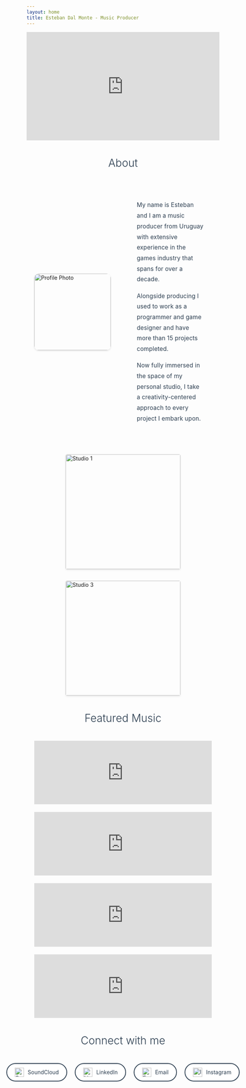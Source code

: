 ```yaml
---
layout: home
title: Esteban Dal Monte - Music Producer
---
```

<!--Recently, I started my own company named [Pixel Core Games](https://x.com/pixelcoregames) and I am developing [Ship Miner](https://shipminer.arielcoppes.dev), a 1 bit low res pixelart twinstick sci fi miner game.  --> 



<!--div align="center">
<iframe width="420" height="315" src="http://youtu.be/XzsMsvoWbHM?si=OzhPgY9_ngqYIUKs" frameborder="0" allowfullscreen></iframe>
</div-->

<!--iframe width="420" height="315" src="http://www.youtube.com/embed/dQw4w9WgXcQ" frameborder="0" allowfullscreen></iframe>-->

<!-- Video -->
<div style="position: relative; padding-bottom: 56.25%; height: 0; overflow: hidden; max-width: 100%; height: auto;">
  <iframe style="position: absolute; top: 0; left: 0; width: 100%; height: 100%;" 
          src="https://www.youtube.com/embed/IdxLhUqOf-U" 
          title="Reel" 
          frameborder="0" 
          allow="accelerometer; autoplay; clipboard-write; encrypted-media; gyroscope; picture-in-picture" 
          allowfullscreen>
  </iframe>
</div>

<style>
.elegant-text {
    font-family: -apple-system, BlinkMacSystemFont, "SF Pro Display", "Helvetica Neue", Arial, sans-serif;
    font-size: 1.1em;
    line-height: 1.8;
    letter-spacing: 0.01em;
    color: #2c3e50;
    max-width: 800px;
    margin: 0 auto;
    padding: 0 20px;
}

.elegant-heading {
    font-family: -apple-system, BlinkMacSystemFont, "SF Pro Display", "Helvetica Neue", Arial, sans-serif;
    text-align: center;
    font-size: 2em;
    font-weight: 300;
    color: #2c3e50;
    margin: 1.5em 0;
}

.profile-container {
    display: flex;
    align-items: center;
    gap: 3rem;
    max-width: 1000px;
    margin: 4rem auto;
    padding: 0 20px;
}

.profile-image {
    flex-shrink: 0;
    width: 200px;
    height: 200px;
    border-radius: 12px; /* Match other images */
    object-fit: cover;
    box-shadow: 0 2px 4px rgba(0,0,0,0.1);
}

.elegant-text {
    flex-grow: 1;
}
</style>

<h2 class="elegant-heading">About</h2>
<div class="profile-container">
    <img src="/images/yo2.jpeg" alt="Profile Photo" class="profile-image">
    <div class="elegant-text">
        <p>My name is Esteban and I am a music producer from Uruguay with extensive experience in the games industry that spans for over a decade.</p>
        <p>Alongside producing I used to work as a programmer and game designer and have more than 15 projects completed.</p>
        <p>Now fully immersed in the space of my personal studio, I take a creativity-centered approach to every project I embark upon.</p>
    </div>
</div>

<!--{:refdef: style="text-align: center;"}
![studio sess](/images/studio2.png){: width="250" }
{: refdef}-->

<style>
.image-grid {
    display: flex;
    justify-content: center;
    align-items: center;
    gap: 30px;
    flex-wrap: wrap;
    max-width: 1200px;
    margin: 2em auto;
    padding: 0 20px;
}

.image-grid img {
    width: 300px;
    height: 300px;
    object-fit: cover;
    border-radius: 4px;
    box-shadow: 0 2px 4px rgba(0,0,0,0.1);
}
</style>

<div class="image-grid">
    <img src="/images/studio.jpg" alt="Studio 1">
    <img src="/images/uruguay.png" alt="Studio 3">
</div>

<h2 class="elegant-heading">Featured Music</h2>

<div class="elegant-text" style="text-align: center;">
  <iframe width="100%" 
          height="166" 
          scrolling="no" 
          frameborder="no" 
          allow="autoplay" 
          src="https://w.soundcloud.com/player/?url=https%3A//api.soundcloud.com/tracks/1499376376&color=%23ff5500&auto_play=false&hide_related=false&show_comments=true&show_user=true&show_reposts=false&show_teaser=true">
  </iframe>

  <iframe width="100%" 
          height="166" 
          scrolling="no" 
          frameborder="no" 
          allow="autoplay"
          style="margin-top: 20px;" 
          src="https://w.soundcloud.com/player/?url=https%3A//api.soundcloud.com/tracks/1661129973&color=%23ff5500&auto_play=false&hide_related=false&show_comments=true&show_user=true&show_reposts=false&show_teaser=true">
  </iframe>

  <iframe width="100%" 
          height="166" 
          scrolling="no" 
          frameborder="no" 
          allow="autoplay"
          style="margin-top: 20px;" 
          src="https://w.soundcloud.com/player/?url=https%3A//api.soundcloud.com/tracks/1854610773&color=%23ff5500&auto_play=false&hide_related=false&show_comments=true&show_user=true&show_reposts=false&show_teaser=true">
  </iframe>

  <iframe width="100%" 
          height="166" 
          scrolling="no" 
          frameborder="no" 
          allow="autoplay"
          style="margin-top: 20px;" 
          src="https://w.soundcloud.com/player/?url=https%3A//api.soundcloud.com/tracks/1436891956&color=%23ff5500&auto_play=false&hide_related=false&show_comments=true&show_user=true&show_reposts=false&show_teaser=true">
  </iframe>
</div>

<style>
.social-buttons {
    display: flex;
    justify-content: center;
    gap: 20px;
    margin: 2em 0;
}

.social-button {
    display: inline-flex;
    align-items: center;
    padding: 10px 20px;
    background-color: #ffffff;
    border: 2px solid #2c3e50;
    border-radius: 25px;
    color: #2c3e50;
    text-decoration: none;
    font-family: -apple-system, BlinkMacSystemFont, "SF Pro Display", "Helvetica Neue", Arial, sans-serif;
    transition: all 0.3s ease;
}

.social-button:hover {
    background-color: #2c3e50;
    color: #ffffff;
}

.social-button img {
    width: 24px;
    height: 24px;
    margin-right: 10px;
}
</style>

<h2 class="elegant-heading">Connect with me</h2>

<div class="social-buttons">
    <a href="https://soundcloud.com/dalmontemusic" class="social-button" target="_blank" rel="noopener">
        <img src="https://cdn-icons-png.flaticon.com/512/145/145809.png" alt="SoundCloud">
        SoundCloud
    </a>
    <a href="https://linkedin.com/in/dalmonteroquero" class="social-button" target="_blank" rel="noopener">
        <img src="https://cdn-icons-png.flaticon.com/512/145/145807.png" alt="LinkedIn">
        LinkedIn
    </a>
    <a href="mailto:correoesti@outlook.com" class="social-button">
        <img src="https://cdn-icons-png.flaticon.com/512/552/552486.png" alt="Email">
        Email
    </a>
    <a href="https://instagram.com/unf0ldmusic" class="social-button" target="_blank" rel="noopener">
            <img src="https://cdn-icons-png.flaticon.com/512/2111/2111463.png" alt="Instagram">
            Instagram
        </a>
</div>

